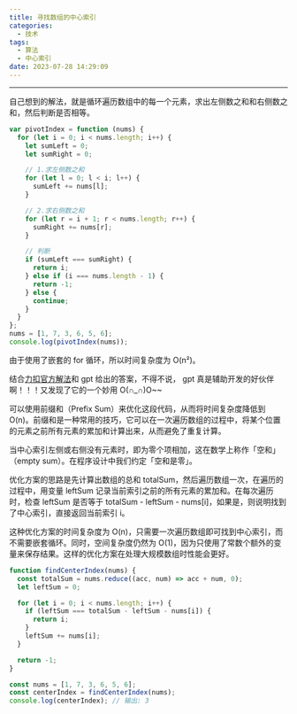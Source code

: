```yaml
---
title: 寻找数组的中心索引
categories:
  - 技术
tags:
  - 算法
  - 中心索引
date: 2023-07-28 14:29:09
---
```


---

自己想到的解法，就是循环遍历数组中的每一个元素，求出左侧数之和和右侧数之和，然后判断是否相等。

```Javascript
var pivotIndex = function (nums) {
  for (let i = 0; i < nums.length; i++) {
    let sumLeft = 0;
    let sumRight = 0;

    // 1.求左侧数之和
    for (let l = 0; l < i; l++) {
      sumLeft += nums[l];
    }

    // 2.求右侧数之和
    for (let r = i + 1; r < nums.length; r++) {
      sumRight += nums[r];
    }

    // 判断
    if (sumLeft === sumRight) {
      return i;
    } else if (i === nums.length - 1) {
      return -1;
    } else {
      continue;
    }
  }
};
nums = [1, 7, 3, 6, 5, 6];
console.log(pivotIndex(nums));
```

由于使用了嵌套的 for 循环，所以时间复杂度为 O(n²)。

<!-- more -->

结合[力扣官方解法](https://leetcode.cn/problems/find-the-middle-index-in-array/solutions/1010005/zhao-dao-shu-zu-de-zhong-jian-wei-zhi-by-s8cy/)和 gpt 给出的答案，不得不说， gpt 真是辅助开发的好伙伴啊！！！又发现了它的一个妙用 O(∩_∩)O~~

可以使用前缀和（Prefix Sum）来优化这段代码，从而将时间复杂度降低到 O(n)。前缀和是一种常用的技巧，它可以在一次遍历数组的过程中，将某个位置的元素之前所有元素的累加和计算出来，从而避免了重复计算。

当中心索引左侧或右侧没有元素时，即为零个项相加，这在数学上称作「空和」（empty sum）。在程序设计中我们约定「空和是零」。

优化方案的思路是先计算出数组的总和 totalSum，然后遍历数组一次，在遍历的过程中，用变量 leftSum 记录当前索引之前的所有元素的累加和。在每次遍历时，检查 leftSum 是否等于 totalSum - leftSum - nums[i]，如果是，则说明找到了中心索引，直接返回当前索引 i。

这种优化方案的时间复杂度为 O(n)，只需要一次遍历数组即可找到中心索引，而不需要嵌套循环。同时，空间复杂度仍然为 O(1)，因为只使用了常数个额外的变量来保存结果。这样的优化方案在处理大规模数组时性能会更好。

```javascript
function findCenterIndex(nums) {
  const totalSum = nums.reduce((acc, num) => acc + num, 0);
  let leftSum = 0;

  for (let i = 0; i < nums.length; i++) {
    if (leftSum === totalSum - leftSum - nums[i]) {
      return i;
    }
    leftSum += nums[i];
  }

  return -1;
}

const nums = [1, 7, 3, 6, 5, 6];
const centerIndex = findCenterIndex(nums);
console.log(centerIndex); // 输出: 3
```
